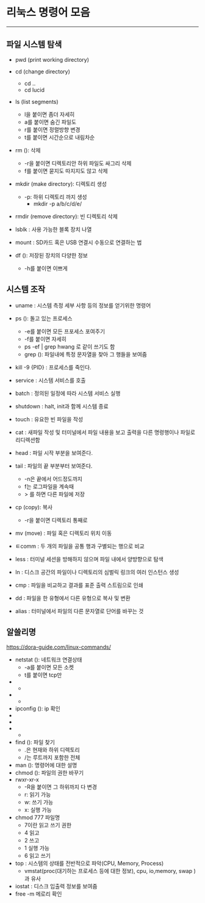 # 리눅스 명령어 모음

---
## 파일 시스템 탐색

- pwd (print working directory)
- cd (change directory)
  - cd ..
  - cd lucid
- ls (list segments)
  - l을 붙이면 좀더 자세히
  - a를 붙이면 숨긴 파일도
  - r를 붙이면 정렬방향 변경
  - t를 붙이면 시간순으로 내림차순
- rm (): 삭제
  - -r을 붙이면 디렉토리안 하위 파일도 싸그리 삭제
  - f를 붙이면 묻지도 따지지도 않고 삭제

- mkdir (make directory): 디렉토리 생성
  - -p: 하위 디렉토리 까지 생성
    - mkdir -p a/b/c/d/e/ 
- rmdir (remove directory): 빈 디렉토리 삭제

- lsblk : 사용 가능한 블록 장치  나열 

- mount : SD카드 혹은 USB 연결시 수동으로 연결하는 법

- df (): 저장된 장치의 다양한 정보
  - -h를 붙이면 이쁘게

## 시스템 조작

- uname : 시스템 측정 세부 사항 등의 정보를 얻기위한 명령어

- ps (): 돌고 있는 프로세스 
   - -e를 붙이면 모든 프포세스 포여주기
   - -f를 붙이면 자세히
   - ps -ef | grep hwang 로 같이 쓰기도 함
   - grep (): 파일내에 특정 문자열을 찾아 그 행들을 보여줌
- kill -9 {PID} : 프로세스를 죽인다.

- service : 시스템 서비스를 호출
- batch : 정의된 일정에 따라 시스템 서비스 실행
- shutdown : halt, init과 함께 시스템 종료

- touch : 유요한 빈 파일을 작성
- cat : 새파일 작성 및 터미널에서 파일 내용을 보고 출력을 다른 명령행이나 파일로 리디렉션함
- head : 파일 시작 부분을 보여준다.
- tail : 파일의 끝 부분부터 보여준다.
  - -n은 끝에서 어드정도까지
  - f는 로그파일을 계속때
  - \> 를 하면 다른 파일에 저장

- cp (copy): 복사
  - -r을 붙이면 디렉토리 통째로

- mv (move) : 파일 혹은 디렉토리 위치 이동
- ㅌcomm : 두 개의 파일을 공통 행과 구별되는 행으로 비교
- less : 터미널 세션을 방해하지 않으며 파일 내에서 양방향으로 탐색
- ln : 디스크 공간의 파일이나 디렉토리의 심벌릭 링크의 여러 인스턴스 생성
- cmp : 파일을 비교하고 결과를 표준 출력 스트림으로 인쇄
- dd : 파일을 한 유형에서 다른 유형으로 복사 및 변환
- alias : 터미널에서 파일의 다른 문자열로 단어를 바꾸는 것

## 알쓸리명

https://dora-guide.com/linux-commands/





- netstat (): 네트워크 연결상태
  - -a를 붙이면 모든 소켓
  - t를 붙이면 tcp만
- - 
- - 
- ipconfig (): ip 확인
- 
- 
- - 
- find (): 파일 찾기
  - .은 현재와 하위 디렉토리
  - /는 루트까지 포함한 전체
- man (): 명령어에 대한 설명
- chmod (): 파일의 권한 바꾸기
- rwxr-xr-x
  - -R을 붙이면 그 하위까지 다 변경
  - r: 읽기 가능
  - w: 쓰기 가능
  - x: 실행 가능
- chmod 777 파일명 
  - 7이란 읽고 쓰기 권한
  - 4 읽고
  - 2 쓰고
  - 1 실행 가능
  - 6 읽고 쓰기 
- top : 시스템의 상태를 전반적으로 파악(CPU,  Memory, Process)
   - vmstat(proc(대기하는 프로세스 등에 대한 정보), cpu, io,memory, swap )과 유사
- iostat : 디스크 입출력 정보를 보여줌
- free -m 메로리 확인